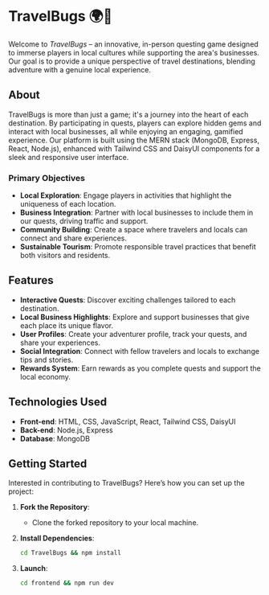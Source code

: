# TravelBugs 🌍🐞

Welcome to *TravelBugs* – an innovative, in-person questing game designed to immerse players in local cultures while supporting the area's businesses. Our goal is to provide a unique perspective of travel destinations, blending adventure with a genuine local experience.

## About

TravelBugs is more than just a game; it's a journey into the heart of each destination. By participating in quests, players can explore hidden gems and interact with local businesses, all while enjoying an engaging, gamified experience. Our platform is built using the MERN stack (MongoDB, Express, React, Node.js), enhanced with Tailwind CSS and DaisyUI components for a sleek and responsive user interface.

### Primary Objectives

- **Local Exploration**: Engage players in activities that highlight the uniqueness of each location.
- **Business Integration**: Partner with local businesses to include them in our quests, driving traffic and support.
- **Community Building**: Create a space where travelers and locals can connect and share experiences.
- **Sustainable Tourism**: Promote responsible travel practices that benefit both visitors and residents.

## Features

- **Interactive Quests**: Discover exciting challenges tailored to each destination.
- **Local Business Highlights**: Explore and support businesses that give each place its unique flavor.
- **User Profiles**: Create your adventurer profile, track your quests, and share your experiences.
- **Social Integration**: Connect with fellow travelers and locals to exchange tips and stories.
- **Rewards System**: Earn rewards as you complete quests and support the local economy.

## Technologies Used

- **Front-end**: HTML, CSS, JavaScript, React, Tailwind CSS, DaisyUI
- **Back-end**: Node.js, Express
- **Database**: MongoDB

## Getting Started

Interested in contributing to TravelBugs? Here’s how you can set up the project:

1. **Fork the Repository**:
   - Clone the forked repository to your local machine.

2. **Install Dependencies**:
   ```bash
   cd TravelBugs && npm install

3. **Launch**:
   ```bash
   cd frontend && npm run dev
